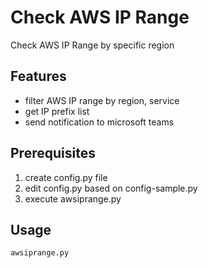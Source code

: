 # Check AWS IP Range

Check AWS IP Range by specific region

## Features

- filter AWS IP range by region, service
- get IP prefix list
- send notification to microsoft teams

## Prerequisites

1. create config.py file
2. edit config.py based on config-sample.py
3. execute awsiprange.py

## Usage

```
awsiprange.py
```
